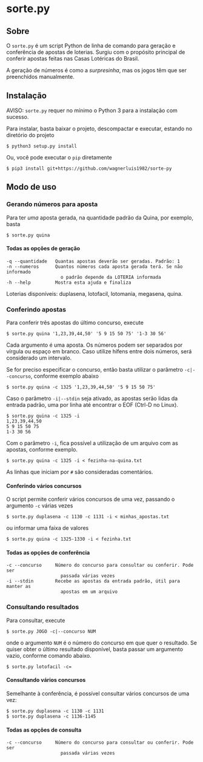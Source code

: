 sorte.py
========

Sobre
-----

O `sorte.py` é um script Python de linha de comando para geração e conferência
de apostas de loterias.  Surgiu com o propósito principal de conferir apostas
feitas nas Casas Lotéricas do Brasil.

A geração de números é como a *surpresinha*, mas os jogos têm que ser
preenchidos manualmente.

Instalação
----------

AVISO: `sorte.py` requer no mínimo o Python 3 para a instalação com sucesso.

Para instalar, basta baixar o projeto, descompactar e executar, estando no
diretório do projeto

    $ python3 setup.py install

Ou, você pode executar o `pip` diretamente

    $ pip3 install git+https://github.com/wagnerluis1982/sorte-py

Modo de uso
-----------

### Gerando números para aposta

Para ter *uma* aposta gerada, na quantidade padrão da Quina, por exemplo, basta

    $ sorte.py quina

#### Todas as opções de geração

    -q --quantidade   Quantas apostas deverão ser geradas. Padrão: 1
    -n --numeros      Quantos números cada aposta gerada terá. Se não informado
                        o padrão depende da LOTERIA informada
    -h --help         Mostra esta ajuda e finaliza

Loterias disponíveis: duplasena, lotofacil, lotomania, megasena, quina.

### Conferindo apostas

Para conferir três apostas do último concurso, execute

    $ sorte.py quina '1,23,39,44,50' '5 9 15 50 75' '1-3 30 56'

Cada argumento é uma aposta. Os números podem ser separados por vírgula ou
espaço em branco. Caso utilize hífens entre dois números, será considerado um
intervalo.

Se for preciso especificar o concurso, então basta utilizar o parâmetro
`-c|--concurso`, conforme exemplo abaixo

    $ sorte.py quina -c 1325 '1,23,39,44,50' '5 9 15 50 75'

Caso o parâmetro `-i|--stdin` seja ativado, as apostas serão lidas da entrada
padrão, uma por linha até encontrar o EOF (Ctrl-D no Linux).

    $ sorte.py quina -c 1325 -i
    1,23,39,44,50
    5 9 15 50 75
    1-3 30 56

Com o parâmetro `-i`, fica possível a utilização de um arquivo com as apostas,
conforme exemplo.

    $ sorte.py quina -c 1325 -i < fezinha-na-quina.txt

As linhas que iniciam por `#` são consideradas comentários.

#### Conferindo vários concursos

O script permite conferir vários concursos de uma vez, passando o argumento `-c`
várias vezes

    $ sorte.py duplasena -c 1130 -c 1131 -i < minhas_apostas.txt

ou informar uma faixa de valores

    $ sorte.py quina -c 1325-1330 -i < fezinha.txt

#### Todas as opções de conferência

    -c --concurso     Número do concurso para consultar ou conferir. Pode ser
                        passada várias vezes
    -i --stdin        Recebe as apostas da entrada padrão, útil para manter as
                        apostas em um arquivo

### Consultando resultados

Para consultar, execute

    $ sorte.py JOGO -c|--concurso NUM

onde o argumento `NUM` é o número do concurso em que quer o resultado. Se quiser
obter o último resultado disponível, basta passar um argumento vazio, conforme
comando abaixo.

    $ sorte.py lotofacil -c=

#### Consultando vários concursos

Semelhante à conferência, é possível consultar vários concursos de uma vez:

    $ sorte.py duplasena -c 1130 -c 1131
    $ sorte.py duplasena -c 1136-1145

#### Todas as opções de consulta

    -c --concurso     Número do concurso para consultar ou conferir. Pode ser
                        passada várias vezes
